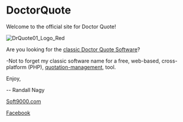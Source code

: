 # DoctorQuote

Welcome to the official site for Doctor Quote!

![DrQuote01_Logo_Red](https://user-images.githubusercontent.com/19798749/134812303-0ef117bb-9a91-41e8-b10f-79056fafc388.png)

Are you looking for the [classic Doctor Quote Software](https://github.com/soft9000/DoctorQuote/tree/master/DoctorQuote32)?

-Not to forget my classic software name for a free, web-based, cross-platform (PHP), [quotation-management](https://github.com/soft9000/DoctorQuote/tree/master/QuoteStat04), tool.



Enjoy,

-- Randall Nagy


[Soft9000.com](http:\\soft9000.com)

[Facebook](https://www.facebook.com/randall.nagy/)

